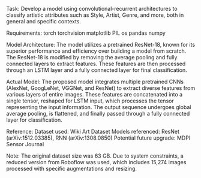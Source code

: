 Task:
Develop a model using convolutional-recurrent architectures to classify artistic attributes such as Style, Artist, Genre, and more, both in general and specific contexts.

Requirements:
torch
torchvision
matplotlib
PIL
os
pandas
numpy

Model Architecture:
The model utilizes a pretrained ResNet-18, known for its superior performance and efficiency over building a model from scratch. The ResNet-18 is modified by removing the average pooling and fully connected layers to extract features. These features are then processed through an LSTM layer and a fully connected layer for final classification.

Actual Model:
The proposed model integrates multiple pretrained CNNs (AlexNet, GoogLeNet, VGGNet, and ResNet) to extract diverse features from various layers of entire images. These features are concatenated into a single tensor, reshaped for LSTM input, which processes the tensor representing the input information. The output sequence undergoes global average pooling, is flattened, and finally passed through a fully connected layer for classification.

Reference:
Dataset used: Wiki Art Dataset
Models referenced: ResNet (arXiv:1512.03385), RNN (arXiv:1308.0850)
Potential future upgrade: MDPI Sensor Journal

Note:
The original dataset size was 63 GB. Due to system constraints, a reduced version from Roboflow was used, which includes 15,274 images processed with specific augmentations and resizing.






